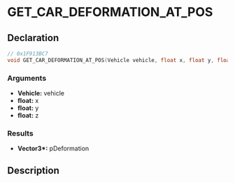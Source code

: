 # GET_CAR_DEFORMATION_AT_POS

## Declaration
```cpp
// 0x1F913BC7
void GET_CAR_DEFORMATION_AT_POS(Vehicle vehicle, float x, float y, float z, Vector3* pDeformation);
```

### Arguments
- **Vehicle:** vehicle
- **float:** x
- **float:** y
- **float:** z

### Results
- **Vector3\*:** pDeformation

## Description

